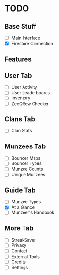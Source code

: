 # TODO

## Base Stuff
- [ ] Main Interface
- [x] Firestore Connection

## Features

## User Tab
- [ ] User Activity
- [ ] User Leaderboards
- [ ] Inventory
- [ ] ZeeQRew Checker

## Clans Tab
- [ ] Clan Stats

## Munzees Tab
- [ ] Bouncer Maps
- [ ] Bouncer Types
- [ ] Munzee Counts
- [ ] Unique Munzees

## Guide Tab
- [ ] Munzee Types
- [x] At a Glance
- [ ] Munzeer's Handbook

## More Tab
- [ ] StreakSaver
- [ ] Privacy
- [ ] Contact
- [ ] External Tools
- [ ] Credits
- [ ] Settings
